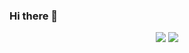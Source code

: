 ### Hi there 👋

<div align=center> 
<img src="https://img.shields.io/badge/Android-3DDC84?style=flat-square&logo=Android&logoColor=white"/>
<a href="mailto:seungwon987@gmail.com"><img src="https://img.shields.io/badge/seungwon987@gmail.com-dark-pink?style=flat-square&logo=Gmail&logoColor=white&link=mailto:seungwon987@gmail.com"/></a>
</div>

<!--
**seunglang/seunglang** is a ✨ _special_ ✨ repository because its `README.md` (this file) appears on your GitHub profile.

Here are some ideas to get you started:

- 🔭 I’m currently working on ...
- 🌱 I’m currently learning ...
- 👯 I’m looking to collaborate on ...
- 🤔 I’m looking for help with ...
- 💬 Ask me about ...
- 📫 How to reach me: ...
- 😄 Pronouns: ...
- ⚡ Fun fact: ...
-->

